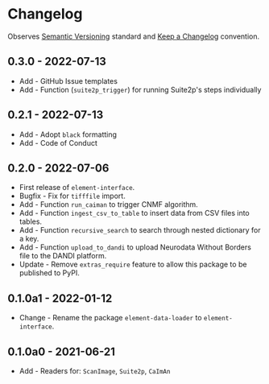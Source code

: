 # Changelog

Observes [Semantic Versioning](https://semver.org/spec/v2.0.0.html) standard and [Keep a Changelog](https://keepachangelog.com/en/1.0.0/) convention.

## 0.3.0 - 2022-07-13

+ Add - GitHub Issue templates
+ Add - Function (`suite2p_trigger`) for running Suite2p's steps individually

## 0.2.1 - 2022-07-13

+ Add - Adopt `black` formatting
+ Add - Code of Conduct

## 0.2.0 - 2022-07-06

+ First release of `element-interface`.
+ Bugfix - Fix for `tifffile` import.
+ Add - Function `run_caiman` to trigger CNMF algorithm.
+ Add - Function `ingest_csv_to_table` to insert data from CSV files into tables.
+ Add - Function `recursive_search` to search through nested dictionary for a key.
+ Add - Function `upload_to_dandi` to upload Neurodata Without Borders file to the DANDI platform.
+ Update - Remove `extras_require` feature to allow this package to be published to PyPI.

## 0.1.0a1 - 2022-01-12

+ Change - Rename the package `element-data-loader` to `element-interface`.

## 0.1.0a0 - 2021-06-21

+ Add - Readers for: `ScanImage`, `Suite2p`, `CaImAn`
